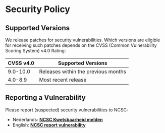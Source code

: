 # Security Policy

## Supported Versions

We release patches for security vulnerabilities. Which versions are eligible for receiving such patches depends on the
CVSS (Common Vulnerability Scoring System) v4.0 Rating:

| CVSS v4.0 | Supported Versions                  |
| --------- | ----------------------------------- |
| 9.0-10.0  | Releases within the previous months |
| 4.0-8.9   | Most recent release                 |

## Reporting a Vulnerability

Please report (suspected) security vulnerabilities to NCSC:

- Nederlands: **[NCSC Kwetsbaarheid melden](https://www.ncsc.nl/contact/kwetsbaarheid-melden)**
- English: **[NCSC report vulnerability](https://english.ncsc.nl/contact/reporting-a-vulnerability-cvd)**
